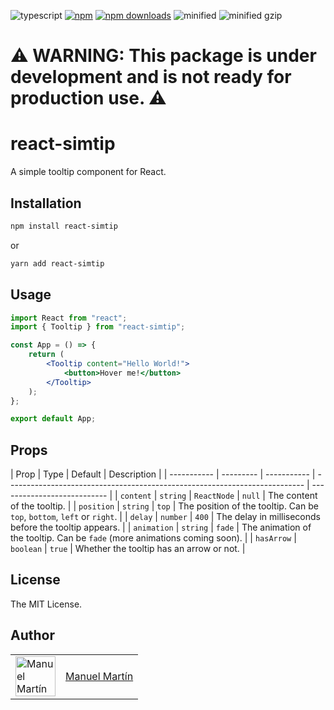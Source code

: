 ![typescript](https://badgen.net/badge/icon/typescript?icon=typescript&label) [![npm](https://img.shields.io/npm/v/react-simtip.svg)](https://www.npmjs.com/package/react-simtip) [![npm downloads](https://img.shields.io/npm/dm/react-simtip.svg?style=flat-square)](https://npm-stat.com/charts.html?package=react-simtip) ![minified](https://badgen.net/bundlephobia/min/react-simtip) ![minified gzip](https://badgen.net/bundlephobia/minzip/react-simtip)

# ⚠️ WARNING: This package is under development and is not ready for production use. ⚠️

# react-simtip

A simple tooltip component for React.

## Installation

```bash
npm install react-simtip
```

or

```bash
yarn add react-simtip
```

## Usage

```jsx
import React from "react";
import { Tooltip } from "react-simtip";

const App = () => {
	return (
		<Tooltip content="Hello World!">
			<button>Hover me!</button>
		</Tooltip>
	);
};

export default App;
```

## Props

| Prop        | Type      | Default     | Description                                                                |
| ----------- | --------- | ----------- | -------------------------------------------------------------------------- | --------------------------- |
| `content`   | `string`  | `ReactNode` | `null`                                                                     | The content of the tooltip. |
| `position`  | `string`  | `top`       | The position of the tooltip. Can be `top`, `bottom`, `left` or `right`.    |
| `delay`     | `number`  | `400`       | The delay in milliseconds before the tooltip appears.                      |
| `animation` | `string`  | `fade`      | The animation of the tooltip. Can be `fade` (more animations coming soon). |
| `hasArrow`  | `boolean` | `true`      | Whether the tooltip has an arrow or not.                                   |

## License

The MIT License.

## Author

<table>
  <tr>
    <td >
      <img src="https://avatars.githubusercontent.com/u/75039957?v=4" width="64" height="64" alt="Manuel Martín">
    </td>
    <td>
      <a href="https://github.com/manuelmartin-developer">Manuel Martín</a>
    </td>
  </tr>
</table>
